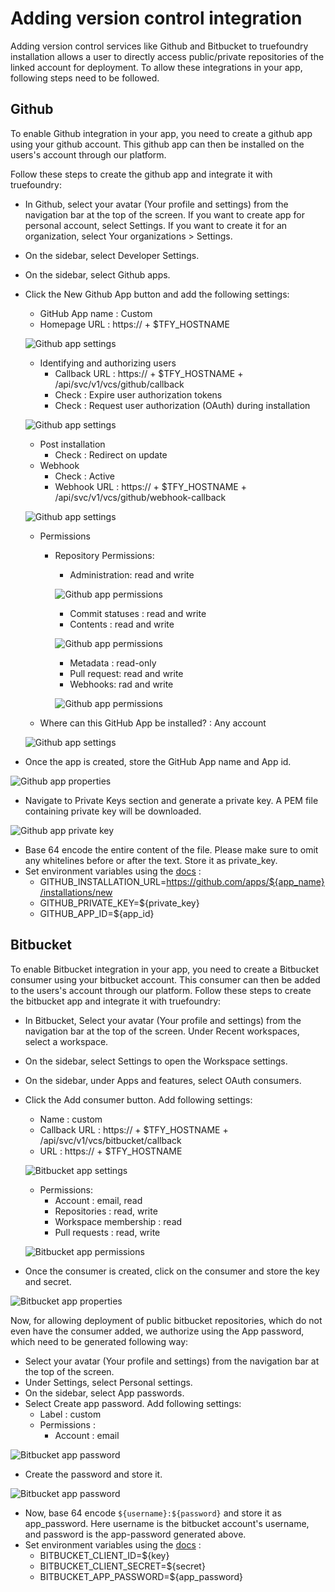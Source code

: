 # Adding version control integration

Adding version control services like Github and Bitbucket to truefoundry installation allows a user to directly access public/private repositories of the linked account for deployment.
To allow these integrations in your app, following steps need to be followed.

## Github
To enable Github integration in your app, you need to create a github app using your github account. This github app can then be installed on the users's account through our platform.

Follow these steps to create the github app and integrate it with truefoundry:
- In Github, select your avatar (Your profile and settings) from the navigation bar at the top of the screen. If you want to create app for personal account, select Settings. If you want to create it for an organization, select Your organizations > Settings.
- On the sidebar, select Developer Settings.
- On the sidebar, select Github apps.
- Click the New Github App button and add the following settings:
    - GitHub App name : Custom
    - Homepage URL : https:// + $TFY_HOSTNAME 
    
    ![Github app settings](../assets/vcs-integration-github-settings-1.png)

    - Identifying and authorizing users 
        - Callback URL : https:// + $TFY_HOSTNAME + /api/svc/v1/vcs/github/callback
        - Check : Expire user authorization tokens
        - Check : Request user authorization (OAuth) during installation

    ![Github app settings](../assets/vcs-integration-github-settings-2.png)

    - Post installation
        - Check : Redirect on update
    - Webhook
        - Check : Active
        - Webhook URL : https:// + $TFY_HOSTNAME + /api/svc/v1/vcs/github/webhook-callback

    ![Github app settings](../assets/vcs-integration-github-settings-3.png)

    - Permissions
        - Repository Permissions:
            - Administration: read and write

            ![Github app permissions](../assets/vcs-integration-github-settings-4.png)

            - Commit statuses : read and write
            - Contents : read and write

            ![Github app permissions](../assets/vcs-integration-github-settings-5.png)

            - Metadata : read-only
            - Pull request: read and write
            - Webhooks: rad and write

            ![Github app permissions](../assets/vcs-integration-github-settings-6.png)

    - Where can this GitHub App be installed? : Any account

    ![Github app settings](../assets/vcs-integration-github-settings-7.png)

- Once the app is created, store the GitHub App name and App id.

![Github app properties](../assets/vcs-integration-github-settings-8.png)

- Navigate to Private Keys section and generate a private key. A PEM file containing private key will be downloaded.

![Github app private key](../assets/vcs-integration-github-settings-9.png)

- Base 64 encode the entire content of the file. Please make sure to omit any whitelines before or after the text. Store it as private_key.
- Set environment variables using the [docs](https://docs.truefoundry.com/documentation/deploy/concepts/env-variables) :
    - GITHUB_INSTALLATION_URL=https://github.com/apps/${app_name}/installations/new
    - GITHUB_PRIVATE_KEY=${private_key}
    - GITHUB_APP_ID=${app_id}

## Bitbucket
To enable Bitbucket integration in your app, you need to create a Bitbucket consumer using your bitbucket account. This consumer can then be added to the users's account through our platform.
Follow these steps to create the bitbucket app and integrate it with truefoundry:
- In Bitbucket, Select your avatar (Your profile and settings) from the navigation bar at the top of the screen. Under Recent workspaces, select a workspace.
- On the sidebar, select Settings to open the Workspace settings.
- On the sidebar, under Apps and features, select OAuth consumers.
- Click the Add consumer button. Add following settings:
    - Name : custom
    - Callback URL : https:// + $TFY_HOSTNAME + /api/svc/v1/vcs/bitbucket/callback
    - URL : https:// + $TFY_HOSTNAME

    ![Bitbucket app settings](../assets/vcs-integration-bitbucket-settings-1.png)

    - Permissions: 
        - Account : email, read
        - Repositories : read, write
        - Workspace membership : read
        - Pull requests : read, write

    ![Bitbucket app permissions](../assets/vcs-integration-bitbucket-settings-2.png)

- Once the consumer is created, click on the consumer and store the key and secret.

![Bitbucket app properties](../assets/vcs-integration-bitbucket-settings-3.png)

Now, for allowing deployment of public bitbucket repositories, which do not even have the consumer added, we authorize using the App password, which need to be generated following way:
- Select your avatar (Your profile and settings) from the navigation bar at the top of the screen.
- Under Settings, select Personal settings.
- On the sidebar, select App passwords.
- Select Create app password. Add following settings:
    - Label : custom
    - Permissions : 
        - Account : email

![Bitbucket app password](../assets/vcs-integration-bitbucket-settings-4.png)

- Create the password and store it.

![Bitbucket app password](../assets/vcs-integration-bitbucket-settings-5.png)

- Now, base 64 encode `${username}:${password}` and store it as app_password. Here username is the bitbucket account's username, and password is the app-password generated above.
- Set environment variables using the [docs](https://docs.truefoundry.com/documentation/deploy/concepts/env-variables) :
    - BITBUCKET_CLIENT_ID=${key}
    - BITBUCKET_CLIENT_SECRET=${secret}
    - BITBUCKET_APP_PASSWORD=${app_password}
